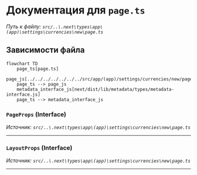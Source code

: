 # Документация для `page.ts`

*Путь к файлу: `src/..\.next\types\app\(app)\settings\currencies\new\page.ts`*

## Зависимости файла

```mermaid
flowchart TD
    page_ts[page.ts]
    page_js[../../../../../../../src/app/(app)/settings/currencies/new/page.js]
    page_ts --> page_js
    metadata_interface_js[next/dist/lib/metadata/types/metadata-interface.js]
    page_ts --> metadata_interface_js
```

### `PageProps` (Interface)

*Источник: `src/..\.next\types\app\(app)\settings\currencies\new\page.ts`*

---
### `LayoutProps` (Interface)

*Источник: `src/..\.next\types\app\(app)\settings\currencies\new\page.ts`*

---

